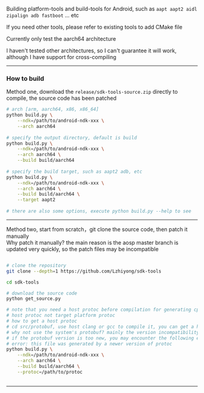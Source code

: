 Building platform-tools and build-tools for Android, such as `aapt aapt2 aidl zipalign adb fastboot` ... etc</br>

If you need other tools, please refer to existing tools to add CMake file

Currently only test the aarch64 architecture</br>

I haven't tested other architectures, so I can't guarantee it will work, although I have support for cross-compiling

 **** 
 
### How to build

Method one, download the `release/sdk-tools-source.zip` directly to compile, the source code has been patched

```bash
# arch [arm, aarch64, x86, x86_64]
python build.py \
    --ndk=/path/to/android-ndk-xxx \
    --arch aarch64 
    
# specify the output directory, default is build
python build.py \
    --ndk=/path/to/android-ndk-xxx \
    --arch aarch64 \
    --build build/aarch64
    
# specify the build target, such as aapt2 adb, etc
python build.py \
    --ndk=/path/to/android-ndk-xxx \
    --arch aarch64 \
    --build build/aarch64 \
    --target aapt2
    
# there are also some options, execute python build.py --help to see

```

 **** 
 
Method two, start from scratch，git clone the source code, then patch it manually</br>
Why patch it manually? the main reason is the aosp master branch is updated very quickly,
so the patch files may be incompatible

```bash

# clone the repository
git clone --depth=1 https://github.com/Lzhiyong/sdk-tools

cd sdk-tools

# download the source code
python get_source.py

# note that you need a host protoc before compilation for generating cpp files
# host protoc not target platform protoc
# how to get a host protoc
# cd src/protobuf, use host clang or gcc to compile it, you can get a host protoc
# why not use the system's protobuf? mainly the version incompatibility
# if the protobuf version is too new, you may encounter the following error
# error: this file was generated by a newer version of protoc
python build.py \
    --ndk=/path/to/android-ndk-xxx \
    --arch aarch64 \
    --build build/aarch64 \
    --protoc=/path/to/protoc
    
```

 **** 
 
